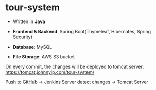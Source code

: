 # tour-system

- Written in **Java**

- **Frontend & Backend**: Spring Boot(Thymeleaf, Hibernates, Spring Security)

- **Database**: MySQL

- **File Storage**: AWS S3 bucket


On every commit, the changes will be deployed to tomcat server: https://tomcat.johnnyip.com/tour-system/

Push to GitHub -> Jenkins Server detect changes -> Tomcat Server
